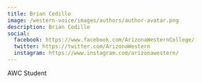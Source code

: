 ```yaml
---
title: Brian Cedillo
image: /western-voice/images/authors/author-avatar.png
description: Brian Cedillo
social:
  facebook: https://www.facebook.com/ArizonaWesternCollege/
  twitter: https://twitter.com/ArizonaWestern
  instagram: https://www.instagram.com/arizonawestern/
---
```


AWC Student